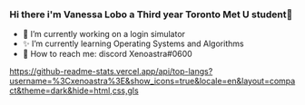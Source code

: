 ### Hi there i'm Vanessa Lobo a Third year Toronto Met U student👋

- 🌸 I’m currently working on a login simulator
- ✨ I’m currently learning Operating Systems and Algorithms
- 💌 How to reach me: discord Xenoastra#0600 

https://github-readme-stats.vercel.app/api/top-langs?username=%3Cxenoastra%3E&show_icons=true&locale=en&layout=compact&theme=dark&hide=html,css,gls

